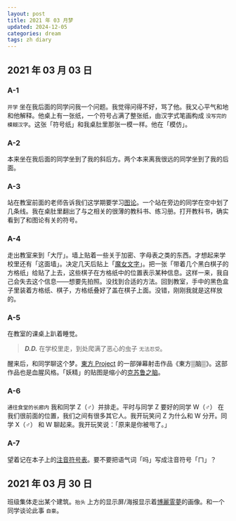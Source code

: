 ```yaml
---
layout: post
title: 2021 年 03 月梦
updated: 2024-12-05
categories: dream
tags: zh diary
---
```

## 2021 年 03 月 03 日

### A-1

`开学` 坐在我后面的同学问我一个问题。我觉得问得不好，骂了他。我<du>又</du>心平气和地和他解释。他桌上有一张纸，一个符号占满了整张纸，由汉字式笔画构成 `没写完的模糊汉字`。这张「符号纸」和我桌肚里那张一模一样。<du>他在「模仿」。</du>

### A-2

本来坐在我后面的同学坐到了我的斜后方。两个本来离我很远的同学坐到了我的后面。

### A-3

站在教室前面的老师告诉我们这学期要学习[图论](https://zh.wikipedia.org/zh-cn/%E5%9B%BE%E8%AE%BA)。一个站在旁边的同学在空中划了几条线。我在桌肚里翻出了与之相关的很薄的教科书、练习册。打开教科书，<du>确实</du>看到了和图论有关的符号。

### A-4

走出教室来到「大厅」。墙上贴着一些关于加密、字母表之类的东西。<du>才想起来学校里还有「这面墙」。</du>决定几天后贴上「[魔女文字](https://magireco.moe/wiki/%E9%AD%94%E5%A5%B3%E6%96%87%E5%AD%97)」。把一张「带着几个黑白棋子的方格纸」给贴了上去，这些棋子在方格纸中的位置表示某种信息。<du>这样一来，我自己会失去这个信息</du>——想要先拍照。没找到合适的方法。回到教室，手中的黑色盒子里装着方格纸、棋子，方格纸叠好了盖在棋子上面。<du>没错，刚刚我就是这样放的。</du>

### A-5

在教室的课桌上趴着睡觉。

> ***D.D.*** 在学校里走，到处爬满了恶心的虫子 `无法忍受`。

醒来后，和同学聊这个梦。<du><a href="https://zh.wikipedia.org/zh-cn/%E6%9D%B1%E6%96%B9Project">東方 Project</a> 的一部弹幕射击作品《東方▒脑▒》。</du>这部作品<du>也</du>是血腥风格。「妖精」的贴图是缩小的[克苏鲁之脑](https://terraria.wiki.gg/zh/wiki/%E5%85%8B%E8%8B%8F%E9%B2%81%E4%B9%8B%E8%84%91)。

### A-6

`通往食堂的长廊内` 我和同学 Z（♂）并排走。平时与同学 Z 要好的同学 W（♂） 在我们很前面的位置，我们之间有很多其它人。我开玩笑问 Z 为什么和 W 分开。同学 X（♂） 和 W 聊起来。我开玩笑说：「原来是你被甩了。」

### A-7

望着记在本子上的[注音符号表](https://wuu.wikipedia.org/wiki/%E6%B3%A8%E9%9F%B3%E7%AC%A6%E5%8F%B7)。<du>要不要把语气词「吗」写成注音符号「ㄇ」？</du>

## 2021 年 03 月 30 日

班级集体走出某个建筑。`抬头` 上方的显示屏/海报显示着[博麗霊夢](https://thwiki.cc/%E5%8D%9A%E4%B8%BD%E7%81%B5%E6%A2%A6)的画像。和一个同学谈论此事 `自豪`。


